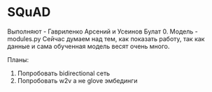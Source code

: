 # SQuAD
Выполняют - Гавриленко Арсений и Усеинов Булат
0. Модель - modules.py
Сейчас думаем над тем, как показать работу, так как данные и сама обученная модель весят очень много.

Планы:
1. Попробовать bidirectional сеть
2. Попробовать w2v а не glove эмбединги
